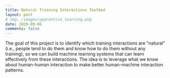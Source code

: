 ```yaml
---
title: Natural Training Interactions Testbed
layout: post
# img: /images/apprentice_learning.png
date: 2020-09-06
comments: false
---
```


The goal of this project is to identify which training interactions are
"natural" (i.e., people tend to do them and know how to do them without any
training), so we can build machine learning systems that can learn effectively
from these interactions. The idea is to leverage what we know about human-human
interaction to make better human-machine interaction patterns.
